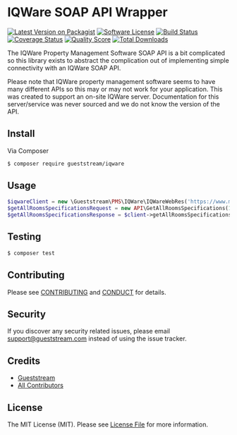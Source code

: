 # IQWare SOAP API Wrapper

[![Latest Version on Packagist][ico-version]][link-packagist]
[![Software License][ico-license]](LICENSE.md)
[![Build Status][ico-travis]][link-travis]
[![Coverage Status][ico-scrutinizer]][link-scrutinizer]
[![Quality Score][ico-code-quality]][link-code-quality]
[![Total Downloads][ico-downloads]][link-downloads]

The IQWare Property Management Software SOAP API is a bit complicated so this library exists to abstract the complication out of implementing simple connectivity with an IQWare SOAP API. 

Please note that IQWare property management software seems to have many different APIs so this may or may not work for your application.  This was created to support an on-site IQWare server.  Documentation for this server/service was never sourced and we do not know the version of the API.

## Install

Via Composer

``` bash
$ composer require gueststream/iqware
```

## Usage

``` php
$iqwareClient = new \Gueststream\PMS\IQWare\IQWareWebRes('https://www.my-iqware-server/IQWareWebRes.asmx?WSDL');
$getAllRoomsSpecificationsRequest = new API\GetAllRoomsSpecifications(1, 'EN');
$getAllRoomsSpecificationsResponse = $client->getAllRoomsSpecifications($getAllRoomsSpecificationsRequest);
```

## Testing

``` bash
$ composer test
```

## Contributing

Please see [CONTRIBUTING](CONTRIBUTING.md) and [CONDUCT](CONDUCT.md) for details.

## Security

If you discover any security related issues, please email support@gueststream.com instead of using the issue tracker.

## Credits

- [Gueststream][link-author]
- [All Contributors][link-contributors]

## License

The MIT License (MIT). Please see [License File](LICENSE.md) for more information.

[ico-version]: https://img.shields.io/packagist/v/gueststream/iqware.svg?style=flat-square
[ico-license]: https://img.shields.io/badge/license-MIT-brightgreen.svg?style=flat-square
[ico-travis]: https://img.shields.io/travis/Gueststream-Inc/iqware/master.svg?style=flat-square
[ico-scrutinizer]: https://img.shields.io/scrutinizer/coverage/g/gueststream-inc/iqware.svg?style=flat-square
[ico-code-quality]: https://img.shields.io/scrutinizer/g/gueststream-inc/iqware.svg?style=flat-square
[ico-downloads]: https://img.shields.io/packagist/dt/gueststream/iqware.svg?style=flat-square

[link-packagist]: https://packagist.org/packages/gueststream/iqware
[link-travis]: https://travis-ci.org/Gueststream-Inc/iqware
[link-scrutinizer]: https://scrutinizer-ci.com/g/gueststream-inc/iqware/code-structure
[link-code-quality]: https://scrutinizer-ci.com/g/gueststream-inc/iqware
[link-downloads]: https://packagist.org/packages/gueststream/iqware
[link-author]: https://github.com/gueststream-Inc
[link-contributors]: ../../contributors
